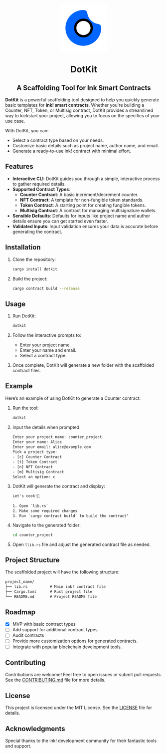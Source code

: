 <div align="center">
  <img src="assets/dotkit_logo_no_bg.png" alt="dotkit logo" height="150px"/>
  <h1>DotKit</h1>
  <h2>A Scaffolding Tool for Ink Smart Contracts</h2>
</div>

**DotKit** is a powerful scaffolding tool designed to help you quickly generate basic templates for **ink! smart contracts**. Whether you're building a Counter, NFT, Token, or Multisig contract, DotKit provides a streamlined way to kickstart your project, allowing you to focus on the specifics of your use case.

With DotKit, you can:
- Select a contract type based on your needs.
- Customize basic details such as project name, author name, and email.
- Generate a ready-to-use ink! contract with minimal effort.

## Features
- **Interactive CLI**: DotKit guides you through a simple, interactive process to gather required details.
- **Supported Contract Types**:
  - **Counter Contract**: A basic increment/decrement counter.
  - **NFT Contract**: A template for non-fungible token standards.
  - **Token Contract**: A starting point for creating fungible tokens.
  - **Multisig Contract**: A contract for managing multisignature wallets.
- **Sensible Defaults**: Defaults for inputs like project name and author details ensure you can get started even faster.
- **Validated Inputs**: Input validation ensures your data is accurate before generating the contract.

## Installation

1. Clone the repository:
   ```bash
   cargo install dotkit
   ```

2. Build the project:
   ```bash
   cargo contract build --release
   ```

## Usage

1. Run DotKit:
   ```bash
   dotkit
   ```

2. Follow the interactive prompts to:
   - Enter your project name.
   - Enter your name and email.
   - Select a contract type.

3. Once complete, DotKit will generate a new folder with the scaffolded contract files.

## Example

Here’s an example of using DotKit to generate a Counter contract:

1. Run the tool:
   ```bash
   dotkit
   ```
2. Input the details when prompted:
   ```text
   Enter your project name: counter_project
   Enter your name: Alice
   Enter your email: alice@example.com
   Pick a project type:
   - [c] Counter Contract
   - [t] Token Contract
   - [n] NFT Contract
   - [m] Multisig Contract
   Select an option: c
   ```

3. DotKit will generate the contract and display:
   ```text
   Let's cook!🚀

   1. Open `lib.rs`
   2. Make some required changes
   3. Run `cargo contract build` to build the contract"
   ```

4. Navigate to the generated folder:
   ```bash
   cd counter_project
   ```
5. Open `llib.rs` file and adjust the generated contract file as needed.

## Project Structure

The scaffolded project will have the following structure:
```
project_name/
├── lib.rs          # Main ink! contract file
├── Cargo.toml      # Rust project file
└── README.md       # Project README file
```

## Roadmap
- [X] MVP with basic contract types
- [ ] Add support for additional contract types.
- [ ] Audit contracts
- [ ] Provide more customization options for generated contracts.
- [ ] Integrate with popular blockchain development tools.

## Contributing
Contributions are welcome! Feel free to open issues or submit pull requests. See the [CONTRIBUTING.md](CONTRIBUTING.md) file for more details.

## License
This project is licensed under the MIT License. See the [LICENSE](LICENSE) file for details.

## Acknowledgments
Special thanks to the ink! development community for their fantastic tools and support.

